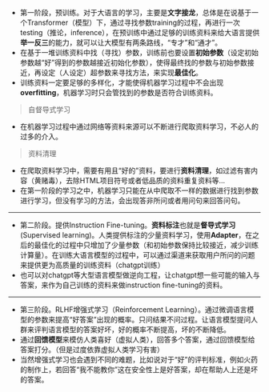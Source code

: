 - 第一阶段，预训练。对于大语言的学习，主要是**文字接龙**，总体是在说基于一个Transformer（模型）下，通过寻找参数training的过程，再进行一次testing（推论，inference），在预训练中通过足够的训练资料来给大语言提供**举一反三**的能力，就可以让大模型有两条路线，“专才”和“通才”。
- 在基于一堆训练资料中找（寻找）参数，训练前也要设置**初始参数**（设定初始参数越“好”得到的参数越接近初始化参数），使得最终找的参数与初始参数接近，再设定（人设定）超参数来寻找方法，来实现**最佳化**。
- 训练资料一定要足够的多样化，才能使得机器学习过程中不会出现**overfitting**，机器学习时只会管找到的参数是否符合训练资料。
> 自督导式学习
- 在机器学习过程中通过网络等资料来源可以不断进行爬取资料学习，不必人的过多的介入。
> 资料清理
- 在爬取资料学习中，需要有用且“好的”资料，要进行**资料清理**，如过滤有害内容（黄赌毒），去除HTML项目符号或者低品质的资料重复资料等...
- 在第一阶段的学习之中，机器学习只能在从中爬取不一样的数据进行找到参数进行学习，但没有学习的方法，会出现答非所问或者用问句来回答问句。
---
- 第二阶段。提供Instruction Fine-tuning。**资料标注**也就是**督导式学习**(Supervised learning)。人类提供标注的少量资料学习，使用**Adapter**，在之后的最佳化的过程中只增加了少量参数（和初始参数保持比较接近，减少训练计算量）。在训练大语言模型的过程中，可以通过渠道来获取用户所问的问题来提供更为高质量的训练资料（chatgpt训练）
- 也可以对chatgpt等大型语言模型做逆向工程，让chatgpt想一些可能的输入与答案，来作为自己训练的资料来做instruction fine-tuning的资料。
---
- 第三阶段。RLHF增强式学习（Reinforcement Learning）。通过微调语言模型的参数来提高“好答案”出现的概率。只问结果不问过程。让语言模型提问人群来评判语言模型的答案好坏，好的概率不断提高，坏的不断降低。
- 通过**回馈模型**来模仿人类喜好（虚拟人类），回答多个答案，通过回馈模型给答案打分。（但是过度依靠虚拟人类学习有害）
- 当然增强式学习也会遇到不同的难题，比如说对于“好”的评判标准，例如火药的制作上，若回答“我不能教你”这在安全性上是好答案，却在帮助人上还是坏的答案。